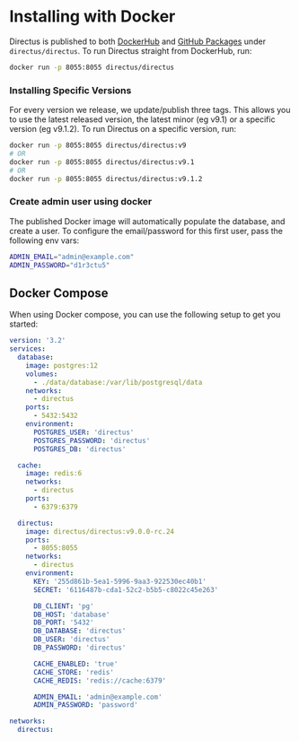 # Installing with Docker

Directus is published to both [DockerHub](https://hub.docker.com/r/directus/directus) and
[GitHub Packages](https://github.com/orgs/directus/packages/container/package/directus) under `directus/directus`. To
run Directus straight from DockerHub, run:

```bash
docker run -p 8055:8055 directus/directus
```

### Installing Specific Versions

For every version we release, we update/publish three tags. This allows you to use the latest released version, the
latest minor (eg v9.1) or a specific version (eg v9.1.2). To run Directus on a specific version, run:

```bash
docker run -p 8055:8055 directus/directus:v9
# OR
docker run -p 8055:8055 directus/directus:v9.1
# OR
docker run -p 8055:8055 directus/directus:v9.1.2
```

### Create admin user using docker

The published Docker image will automatically populate the database, and create a user. To configure the email/password
for this first user, pass the following env vars:

```bash
ADMIN_EMAIL="admin@example.com"
ADMIN_PASSWORD="d1r3ctu5"
```

## Docker Compose

When using Docker compose, you can use the following setup to get you started:

```yaml
version: '3.2'
services:
  database:
    image: postgres:12
    volumes:
      - ./data/database:/var/lib/postgresql/data
    networks:
      - directus
    ports:
      - 5432:5432
    environment:
      POSTGRES_USER: 'directus'
      POSTGRES_PASSWORD: 'directus'
      POSTGRES_DB: 'directus'

  cache:
    image: redis:6
    networks:
      - directus
    ports:
      - 6379:6379

  directus:
    image: directus/directus:v9.0.0-rc.24
    ports:
      - 8055:8055
    networks:
      - directus
    environment:
      KEY: '255d861b-5ea1-5996-9aa3-922530ec40b1'
      SECRET: '6116487b-cda1-52c2-b5b5-c8022c45e263'

      DB_CLIENT: 'pg'
      DB_HOST: 'database'
      DB_PORT: '5432'
      DB_DATABASE: 'directus'
      DB_USER: 'directus'
      DB_PASSWORD: 'directus'

      CACHE_ENABLED: 'true'
      CACHE_STORE: 'redis'
      CACHE_REDIS: 'redis://cache:6379'

      ADMIN_EMAIL: 'admin@example.com'
      ADMIN_PASSWORD: 'password'

networks:
  directus:
```
